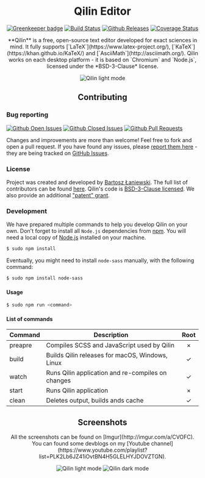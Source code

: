 <div align="center">
  <h1>Qilin Editor</h1>

[![Greenkeeper badge](https://badges.greenkeeper.io/Bartozzz/Qilin.svg)](https://greenkeeper.io/)
[![Build Status](https://img.shields.io/travis/Bartozzz/Qilin.svg)](https://travis-ci.org/Bartozzz/Qilin/)
[![Github Releases](https://img.shields.io/github/downloads/Bartozzz/Qilin/latest/total.svg)](https://github.com/Bartozzz/Qilin/releases)
[![Coverage Status](https://coveralls.io/repos/github/Bartozzz/Qilin/badge.svg?branch=master)](https://coveralls.io/github/Bartozzz/Qilin?branch=master)
  <br>

  <p>**Qilin** is a free, open-source text editor developed for exact sciences in mind. It fully supports [`LaTeX`](https://www.latex-project.org/), [`KaTeX`](https://khan.github.io/KaTeX/) and [`AsciiMath`](http://asciimath.org/). Qilin works on each desktop platform - it is based on `Chromium` and `Node.js`, licensed under the *BSD-3-Clause* license.</p>

![Qilin light mode](http://i.imgur.com/0gxjJIo.png)
</div>

<h2 align="center">Contributing</h2>

### Bug reporting

[![Github Open Issues](https://img.shields.io/github/issues-raw/Bartozzz/Qilin.svg)](https://github.com/Bartozzz/Qilin/issues)
[![Github Closed Issues](https://img.shields.io/github/issues-closed-raw/Bartozzz/Qilin.svg)](https://github.com/Bartozzz/Qilin/issues?q=is%3Aissue+is%3Aclosed)
[![Github Pull Requests](https://img.shields.io/github/issues-pr-raw/Bartozzz/Qilin.svg)](https://github.com/Bartozzz/Qilin/pulls)

Changes and improvements are more than welcome! Feel free to fork and open a pull request. If you have found any issues, please [report them here](https://github.com/Bartozzz/Qilin/issues/new) - they are being tracked on [GitHub Issues](https://github.com/Bartozzz/Qilin/issues).

### License

Project was created and developed by [Bartosz Łaniewski](https://github.com/Bartozzz). The full list of contributors can be found [here](https://github.com/Bartozzz/Qilin/graphs/contributors). Qilin's code is [BSD-3-Clause licensed](https://github.com/Bartozzz/Qilin/blob/master/LICENSE). We also provide an additional ["patent" grant](https://github.com/Bartozzz/Qilin/blob/master/PATENTS).

### Development

We have prepared multiple commands to help you develop Qilin on your own. Don't forget to install all `Node.js` dependencies from [npm](https://www.npmjs.com/). You
will need a local copy of [Node.js](https://nodejs.org/en/) installed on your machine.

```bash
$ sudo npm install
```

Eventually, you might need to install `node-sass` manually, with the following command:

```bash
$ sudo npm install node-sass
```

#### Usage

```bash
$ sudo npm run <command>
```

#### List of commands

| Command       | Description                                       | Root |
|---------------|---------------------------------------------------|:----:|
| preapre       | Compiles SCSS and JavaScript used by Qilin        | ×    |
| build         | Builds Qilin releases for macOS, Windows, Linux   | ✓    |
| watch         | Runs Qilin application and re-compiles on changes | ✓    |
| start         | Runs Qilin application                            | ×    |
| clean         | Deletes output, builds ands cache                 | ✓    |

<div align="center">
  <h2>Screenshots</h2>

  <p>All the screenshots can be found on [Imgur](http://imgur.com/a/CVOFC). You can found some devblogs on my [Youtube channel](https://www.youtube.com/playlist?list=PLK2Lb6JZ41iOvtBN4H5GLELHYJDOVZTGN).</p>

![Qilin light mode](http://i.imgur.com/0gxjJIo.png)
![Qilin dark mode](http://i.imgur.com/eUWZvKw.png)
</div>
